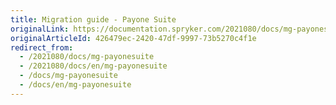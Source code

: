 ```yaml
---
title: Migration guide - Payone Suite
originalLink: https://documentation.spryker.com/2021080/docs/mg-payonesuite
originalArticleId: 426479ec-2420-47df-9997-73b5270c4f1e
redirect_from:
  - /2021080/docs/mg-payonesuite
  - /2021080/docs/en/mg-payonesuite
  - /docs/mg-payonesuite
  - /docs/en/mg-payonesuite
---
```



